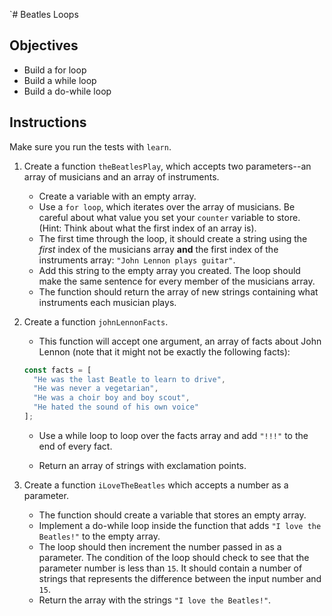 `# Beatles Loops

## Objectives

* Build a for loop
* Build a while loop
* Build a do-while loop

## Instructions

Make sure you run the tests with `learn`.

1. Create a function `theBeatlesPlay`, which accepts two parameters--an array of
   musicians and an array of instruments. 

    * Create a variable with an empty array.
    * Use a `for loop`, which iterates over the array of musicians. Be careful
      about what value you set your `counter` variable to store. (Hint: Think
      about what the first index of an array is). 
    * The first time through the loop, it should create a string using the _first_
      index of the musicians array **and** the first index of the instruments
      array: `"John Lennon plays guitar"`. 
    * Add this string to the empty array you created. The loop should make the
      same sentence for every member of the musicians array. 
    * The function should return the array of new strings containing what
      instruments each musician plays.

2. Create a function `johnLennonFacts`. 

    * This function will accept one argument, an array of facts about John
      Lennon (note that it might not be exactly the following facts):

    ```js
    const facts = [
      "He was the last Beatle to learn to drive",
      "He was never a vegetarian",
      "He was a choir boy and boy scout",
      "He hated the sound of his own voice"
    ];
    ```

    * Use a while loop to loop over the facts array and add `"!!!"` to the end of
    every fact.

    * Return an array of strings with exclamation points.

3. Create a function `iLoveTheBeatles` which accepts a number as a parameter. 

    * The function should create a variable that stores an empty array. 
    * Implement a do-while loop inside the function that adds `"I love the
      Beatles!"` to the empty array. 
    * The loop should then increment the number passed in as a parameter. The
      condition of the loop should check to see that the parameter number is
      less than `15`. It should contain a number of strings that represents the
      difference between the input number and `15`.
    * Return the array with the strings `"I love the Beatles!"`.

